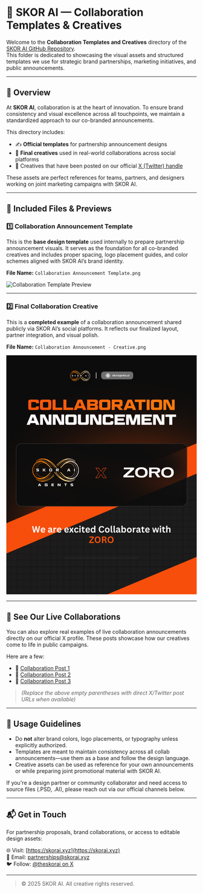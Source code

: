 # 🤝 SKOR AI — Collaboration Templates & Creatives

Welcome to the **Collaboration Templates and Creatives** directory of the [SKOR AI GitHub Repository](https://github.com/TheSkorAI/SKOR-AI).  
This folder is dedicated to showcasing the visual assets and structured templates we use for strategic brand partnerships, marketing initiatives, and public announcements.

---

## 📌 Overview

At **SKOR AI**, collaboration is at the heart of innovation. To ensure brand consistency and visual excellence across all touchpoints, we maintain a standardized approach to our co-branded announcements.

This directory includes:
- ✍️ **Official templates** for partnership announcement designs
- 🎨 **Final creatives** used in real-world collaborations across social platforms
- 📢 Creatives that have been posted on our official [X (Twitter) handle](https://x.com/theskorai)

These assets are perfect references for teams, partners, and designers working on joint marketing campaigns with SKOR AI.

---

## 📂 Included Files & Previews

### 1️⃣ Collaboration Announcement Template

This is the **base design template** used internally to prepare partnership announcement visuals. It serves as the foundation for all co-branded creatives and includes proper spacing, logo placement guides, and color schemes aligned with SKOR AI’s brand identity.

**File Name:** `Collaboration Announcement Template.png`

![Collaboration Template Preview](./Collaboration%20Announcement%20Template.png)

---

### 2️⃣ Final Collaboration Creative

This is a **completed example** of a collaboration announcement shared publicly via SKOR AI’s social platforms. It reflects our finalized layout, partner integration, and visual polish.

**File Name:** `Collaboration Announcement - Creative.png`

![Collaboration Creative Preview](./Collaboration%20Announcement%20-%20Creative.png)

---

## 📣 See Our Live Collaborations

You can also explore real examples of live collaboration announcements directly on our official X profile. These posts showcase how our creatives come to life in public campaigns.

Here are a few:

- 🔗 [Collaboration Post 1]()  
- 🔗 [Collaboration Post 2]()  
- 🔗 [Collaboration Post 3]()  

> *(Replace the above empty parentheses with direct X/Twitter post URLs when available)*

---

## 📎 Usage Guidelines

- Do **not** alter brand colors, logo placements, or typography unless explicitly authorized.
- Templates are meant to maintain consistency across all collab announcements—use them as a base and follow the design language.
- Creative assets can be used as reference for your own announcements or while preparing joint promotional material with SKOR AI.

If you're a design partner or community collaborator and need access to source files (.PSD, .AI), please reach out via our official channels below.

---

## 📬 Get in Touch

For partnership proposals, brand collaborations, or access to editable design assets:

🌐 Visit: [https://skorai.xyz](https://skorai.xyz)  
📧 Email: partnerships@skorai.xyz  
🐦 Follow: [@theskorai on X](https://x.com/theskorai)

---

> © 2025 SKOR AI. All creative rights reserved.
